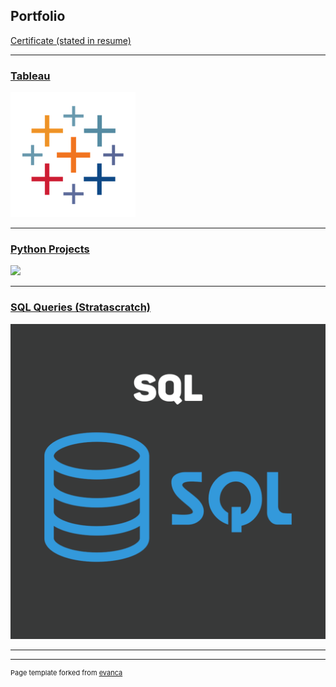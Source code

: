 ## Portfolio

[Certificate (stated in resume)](/dontesliger_certificate.pdf)

---
### [Tableau](https://public.tableau.com/app/profile/donte8785)
<img src="images/tableau.png?raw=true"/>

---
### [Python Projects](/sample_page)
<img src="images/python.png?raw=true"/>

---
### [SQL Queries (Stratascratch)](/sql_page)
<img src="images/sql-cover.png?raw=true"/>

---



---
<p style="font-size:11px">Page template forked from <a href="https://github.com/evanca/quick-portfolio">evanca</a></p>
<!-- Remove above link if you don't want to attibute -->
